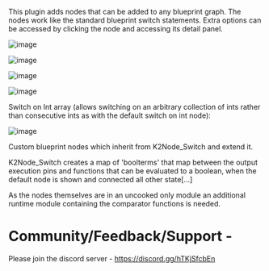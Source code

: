 This plugin adds nodes that can be added to any blueprint graph. The nodes work like the standard blueprint switch statements. Extra options can be accessed by clicking the node and accessing its detail panel.

![image](https://github.com/Amir-BK/Unreal_SwitchOnVector/assets/6035249/f0e4e40f-633a-49cd-a231-42d12cceb602)


![image](https://github.com/Amir-BK/Unreal_SwitchOnVector/assets/6035249/fa6d96e6-f615-41f2-8d76-1b62ffb9f909)

![image](https://github.com/Amir-BK/ExtraBlueprintSwitchStatements/assets/6035249/fff1f6a4-8669-439f-98e6-c63462e25908)


![image](https://github.com/Amir-BK/ExtraBlueprintSwitchStatements/assets/6035249/b8ea6d0c-1e2c-4a50-bfba-b14586a24b18)

Switch on Int array (allows switching on an arbitrary collection of ints rather than consecutive ints as with the default switch on int node):

![image](https://github.com/Amir-BK/ExtraBlueprintSwitchStatements/assets/6035249/ca89a1de-2bc4-491a-9425-1af55af783fd)


Custom blueprint nodes which inherit from K2Node_Switch and extend it.

K2Node_Switch creates a map of 'boolterms' that map between the output execution pins and functions that can be evaluated to a boolean, when the default node is shown and connected all other state[...]

As the nodes themselves are in an uncooked only module an additional runtime module containing the comparator functions is needed.


# Community/Feedback/Support -  
Please join the discord server - https://discord.gg/hTKjSfcbEn
